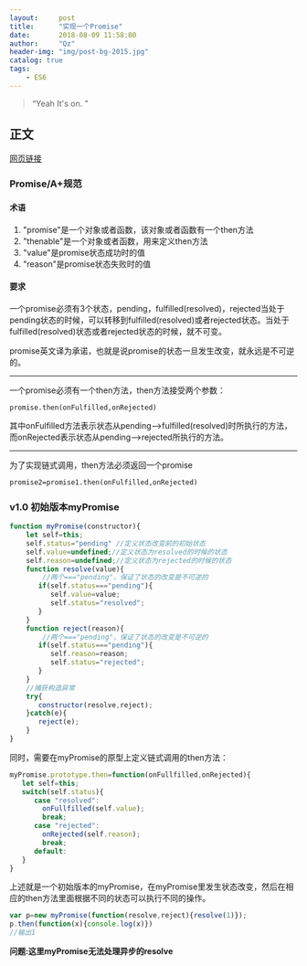 ```yaml
---
layout:     post
title:      "实现一个Promise"
date:       2018-08-09 11:58:00
author:     "Qz"
header-img: "img/post-bg-2015.jpg"
catalog: true
tags:
    - ES6
---
```


> “Yeah It's on. ”


## 正文
[网页链接](https://github.com/forthealllight/blog/issues/4)


### Promise/A+规范

#### 术语
1. "promise"是一个对象或者函数，该对象或者函数有一个then方法
2. "thenable"是一个对象或者函数，用来定义then方法
3. "value"是promise状态成功时的值
4. "reason"是promise状态失败时的值

#### 要求
一个promise必须有3个状态，pending，fulfilled(resolved)，rejected当处于pending状态的时候，可以转移到fulfilled(resolved)或者rejected状态。当处于fulfilled(resolved)状态或者rejected状态的时候，就不可变。

promise英文译为承诺，也就是说promise的状态一旦发生改变，就永远是不可逆的。


----------


一个promise必须有一个then方法，then方法接受两个参数：

`promise.then(onFulfilled,onRejected)`

其中onFulfilled方法表示状态从pending——>fulfilled(resolved)时所执行的方法，而onRejected表示状态从pending——>rejected所执行的方法。


----------


为了实现链式调用，then方法必须返回一个promise


`promise2=promise1.then(onFulfilled,onRejected)`


### v1.0 初始版本myPromise



```javascript
function myPromise(constructor){
    let self=this;
    self.status="pending" //定义状态改变前的初始状态
    self.value=undefined;//定义状态为resolved的时候的状态
    self.reason=undefined;//定义状态为rejected的时候的状态
    function resolve(value){
        //两个==="pending"，保证了状态的改变是不可逆的
       if(self.status==="pending"){
          self.value=value;
          self.status="resolved";
       }
    }
    function reject(reason){
        //两个==="pending"，保证了状态的改变是不可逆的
       if(self.status==="pending"){
          self.reason=reason;
          self.status="rejected";
       }
    }
    //捕获构造异常
    try{
       constructor(resolve,reject);
    }catch(e){
       reject(e);
    }
}
```

同时，需要在myPromise的原型上定义链式调用的then方法：


```javascript
myPromise.prototype.then=function(onFullfilled,onRejected){
   let self=this;
   switch(self.status){
      case "resolved":
        onFullfilled(self.value);
        break;
      case "rejected":
        onRejected(self.reason);
        break;
      default:       
   }
}
```

上述就是一个初始版本的myPromise，在myPromise里发生状态改变，然后在相应的then方法里面根据不同的状态可以执行不同的操作。


```javascript
var p=new myPromise(function(resolve,reject){resolve(1)});
p.then(function(x){console.log(x)})
//输出1
```



**问题:这里myPromise无法处理异步的resolve**














